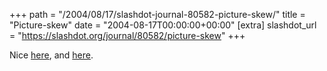 +++
path = "/2004/08/17/slashdot-journal-80582-picture-skew/"
title = "Picture-skew"
date = "2004-08-17T00:00:00+00:00"
[extra]
slashdot_url = "https://slashdot.org/journal/80582/picture-skew"
+++

<p>Nice <a href="http://www.timwise.co.uk/images/IMG_3919.JPG">here</a>, and <a href="http://www.timwise.co.uk/images/IMG_3955.JPG">here</a>.</p>

